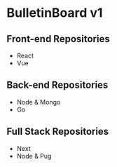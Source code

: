 # BulletinBoard v1
## Front-end Repositories
- React
- Vue

## Back-end Repositories
- Node & Mongo
- Go

## Full Stack Repositories
- Next
- Node & Pug
